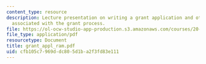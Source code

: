 ```yaml
---
content_type: resource
description: Lecture presentation on writing a grant application and other matters
  associated with the grant process.
file: https://ol-ocw-studio-app-production.s3.amazonaws.com/courses/20-440-analysis-of-biological-networks-be-440-fall-2004/cfb105c7969ddc805d1ba2f3fd83e111_grant_appl_ram.pdf
file_type: application/pdf
resourcetype: Document
title: grant_appl_ram.pdf
uid: cfb105c7-969d-dc80-5d1b-a2f3fd83e111
---
```

